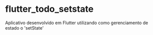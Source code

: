 # flutter_todo_setstate

Aplicativo desenvolvido em Flutter utilizando como gerenciamento de estado o 'setState'

